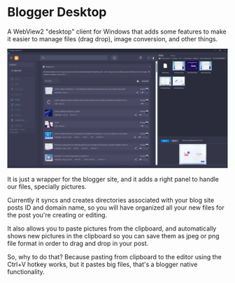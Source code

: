 # Blogger Desktop

A WebView2 "desktop" client for Windows that adds some features to make it easier to manage files (drag drop), image conversion, and other things.

![snapshot](https://raw.githubusercontent.com/vhanla/blogger-editor/main/.readme/snapshot.jpg)

It is just a wrapper for the blogger site, and it adds a right panel to handle our files, specially pictures.

Currently it syncs and creates directories associated with your blog site posts ID and domain name, so you will have organized all your new files for the post you're creating or editing.

It also allows you to paste pictures from the clipboard, and automatically shows new pictures in the clipboard so you can save them as jpeg or png file format in order to drag and drop
in your post. 

So, why to do that? Because pasting from clipboard to the editor using the Ctrl+V hotkey works, but it pastes big files, that's a blogger native functionality.
